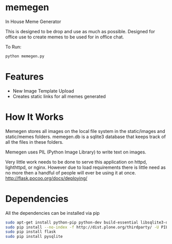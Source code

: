 memegen
=======

In House Meme Generator

This is designed to be drop and use as much as possible.  Designed for office use to create memes to be used for in office chat.

To Run:
```bash
python memegen.py
```

Features
========
* New Image Template Upload
* Creates static links for all memes generated

How It Works
============

Memegen stores all images on the local file system in the static/images and static/memes folders.  memegen.db is a sqlite3 database that keeps track of all the files in these folders.

Memegen uses PIL (Python Image Library) to write text on images.

Very little work needs to be done to serve this application on httpd, lighthttpd, or nginx.  However due to load requirements there is little need as no more then a handful of people will ever be using it at once.
http://flask.pocoo.org/docs/deploying/

Dependencies
============
All the dependencies can be installed via pip

```bash
sudo apt-get install python-pip python-dev build-essential libsqlite3-dev sqlite3
sudo pip install --no-index -f http://dist.plone.org/thirdparty/ -U PIL
sudo pip install flask
sudo pip install pysqlite
```

